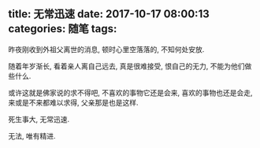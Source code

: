 title: 无常迅速
date: 2017-10-17 08:00:13
categories: 随笔
tags:
---

昨夜刚收到外祖父离世的消息, 顿时心里空落落的, 不知何处安放.

随着年岁渐长, 看着亲人离自己远去, 真是很难接受, 恨自己的无力, 不能为他们做些什么.

或许这就是佛家说的求不得吧, 不喜欢的事物它还是会来, 喜欢的事物也还是会走, 来或是不来都难以求得, 父亲那是也是这样.

死生事大, 无常迅速.

无法, 唯有精进.
